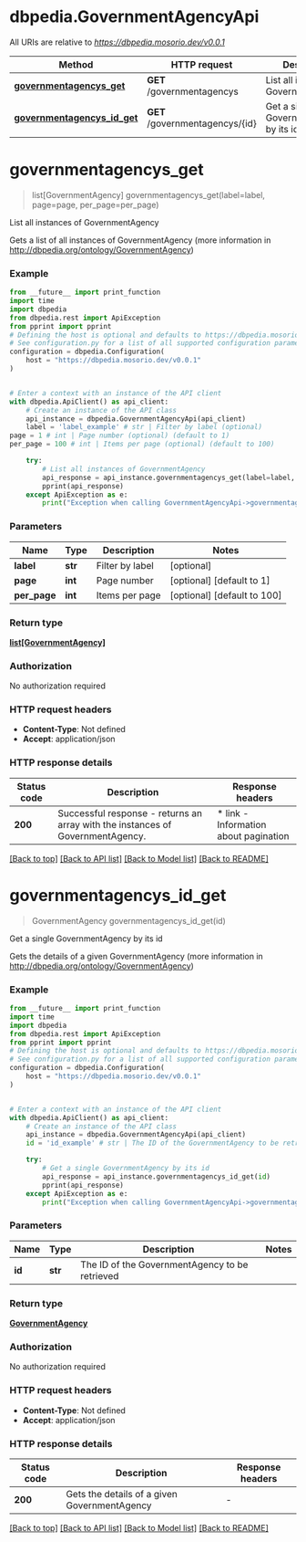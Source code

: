 # dbpedia.GovernmentAgencyApi

All URIs are relative to *https://dbpedia.mosorio.dev/v0.0.1*

Method | HTTP request | Description
------------- | ------------- | -------------
[**governmentagencys_get**](GovernmentAgencyApi.md#governmentagencys_get) | **GET** /governmentagencys | List all instances of GovernmentAgency
[**governmentagencys_id_get**](GovernmentAgencyApi.md#governmentagencys_id_get) | **GET** /governmentagencys/{id} | Get a single GovernmentAgency by its id


# **governmentagencys_get**
> list[GovernmentAgency] governmentagencys_get(label=label, page=page, per_page=per_page)

List all instances of GovernmentAgency

Gets a list of all instances of GovernmentAgency (more information in http://dbpedia.org/ontology/GovernmentAgency)

### Example

```python
from __future__ import print_function
import time
import dbpedia
from dbpedia.rest import ApiException
from pprint import pprint
# Defining the host is optional and defaults to https://dbpedia.mosorio.dev/v0.0.1
# See configuration.py for a list of all supported configuration parameters.
configuration = dbpedia.Configuration(
    host = "https://dbpedia.mosorio.dev/v0.0.1"
)


# Enter a context with an instance of the API client
with dbpedia.ApiClient() as api_client:
    # Create an instance of the API class
    api_instance = dbpedia.GovernmentAgencyApi(api_client)
    label = 'label_example' # str | Filter by label (optional)
page = 1 # int | Page number (optional) (default to 1)
per_page = 100 # int | Items per page (optional) (default to 100)

    try:
        # List all instances of GovernmentAgency
        api_response = api_instance.governmentagencys_get(label=label, page=page, per_page=per_page)
        pprint(api_response)
    except ApiException as e:
        print("Exception when calling GovernmentAgencyApi->governmentagencys_get: %s\n" % e)
```

### Parameters

Name | Type | Description  | Notes
------------- | ------------- | ------------- | -------------
 **label** | **str**| Filter by label | [optional] 
 **page** | **int**| Page number | [optional] [default to 1]
 **per_page** | **int**| Items per page | [optional] [default to 100]

### Return type

[**list[GovernmentAgency]**](GovernmentAgency.md)

### Authorization

No authorization required

### HTTP request headers

 - **Content-Type**: Not defined
 - **Accept**: application/json

### HTTP response details
| Status code | Description | Response headers |
|-------------|-------------|------------------|
**200** | Successful response - returns an array with the instances of GovernmentAgency. |  * link - Information about pagination <br>  |

[[Back to top]](#) [[Back to API list]](../README.md#documentation-for-api-endpoints) [[Back to Model list]](../README.md#documentation-for-models) [[Back to README]](../README.md)

# **governmentagencys_id_get**
> GovernmentAgency governmentagencys_id_get(id)

Get a single GovernmentAgency by its id

Gets the details of a given GovernmentAgency (more information in http://dbpedia.org/ontology/GovernmentAgency)

### Example

```python
from __future__ import print_function
import time
import dbpedia
from dbpedia.rest import ApiException
from pprint import pprint
# Defining the host is optional and defaults to https://dbpedia.mosorio.dev/v0.0.1
# See configuration.py for a list of all supported configuration parameters.
configuration = dbpedia.Configuration(
    host = "https://dbpedia.mosorio.dev/v0.0.1"
)


# Enter a context with an instance of the API client
with dbpedia.ApiClient() as api_client:
    # Create an instance of the API class
    api_instance = dbpedia.GovernmentAgencyApi(api_client)
    id = 'id_example' # str | The ID of the GovernmentAgency to be retrieved

    try:
        # Get a single GovernmentAgency by its id
        api_response = api_instance.governmentagencys_id_get(id)
        pprint(api_response)
    except ApiException as e:
        print("Exception when calling GovernmentAgencyApi->governmentagencys_id_get: %s\n" % e)
```

### Parameters

Name | Type | Description  | Notes
------------- | ------------- | ------------- | -------------
 **id** | **str**| The ID of the GovernmentAgency to be retrieved | 

### Return type

[**GovernmentAgency**](GovernmentAgency.md)

### Authorization

No authorization required

### HTTP request headers

 - **Content-Type**: Not defined
 - **Accept**: application/json

### HTTP response details
| Status code | Description | Response headers |
|-------------|-------------|------------------|
**200** | Gets the details of a given GovernmentAgency |  -  |

[[Back to top]](#) [[Back to API list]](../README.md#documentation-for-api-endpoints) [[Back to Model list]](../README.md#documentation-for-models) [[Back to README]](../README.md)

